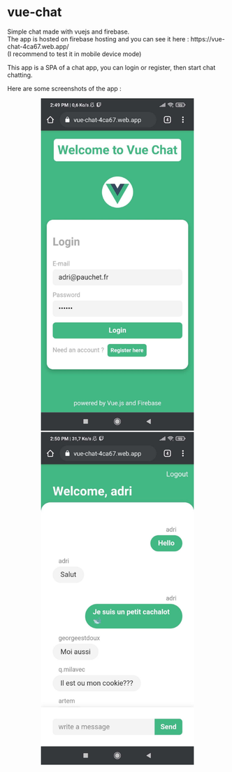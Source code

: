 # vue-chat
<p align="left">
  Simple chat made with vuejs and firebase.<br>
  The app is hosted on firebase hosting and you can see it here : https://vue-chat-4ca67.web.app/<br>
  (I recommend to test it in mobile device mode)
</p>
<p>
  This app is a SPA of a chat app, you can login or register, then start chat chatting.
</p>
<p>
  Here are some screenshots of the app :
</p>
<p align="center">
  <img src="https://github.com/GrandChefDotKong/Vuejs-firebase_chatApp/blob/main/screenshots/screen1.jpg?raw=true" width="350" title="hover text">
  <img src="https://github.com/GrandChefDotKong/Vuejs-firebase_chatApp/blob/main/screenshots/screen2.jpg?raw=true" width="350" title="hover text">
</p
